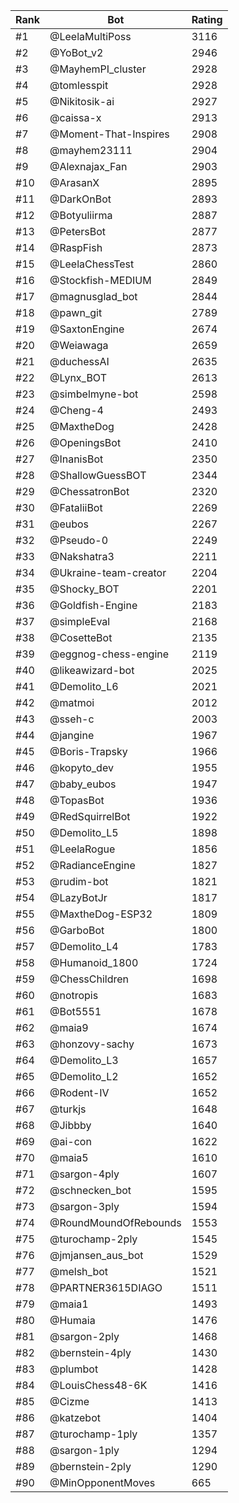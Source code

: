 Rank|Bot|Rating
---|---|---
#1|@LeelaMultiPoss|3116
#2|@YoBot_v2|2946
#3|@MayhemPI_cluster|2928
#4|@tomlesspit|2928
#5|@Nikitosik-ai|2927
#6|@caissa-x|2913
#7|@Moment-That-Inspires|2908
#8|@mayhem23111|2904
#9|@Alexnajax_Fan|2903
#10|@ArasanX|2895
#11|@DarkOnBot|2893
#12|@Botyuliirma|2887
#13|@PetersBot|2877
#14|@RaspFish|2873
#15|@LeelaChessTest|2860
#16|@Stockfish-MEDIUM|2849
#17|@magnusglad_bot|2844
#18|@pawn_git|2789
#19|@SaxtonEngine|2674
#20|@Weiawaga|2659
#21|@duchessAI|2635
#22|@Lynx_BOT|2613
#23|@simbelmyne-bot|2598
#24|@Cheng-4|2493
#25|@MaxtheDog|2428
#26|@OpeningsBot|2410
#27|@InanisBot|2350
#28|@ShallowGuessBOT|2344
#29|@ChessatronBot|2320
#30|@FataliiBot|2269
#31|@eubos|2267
#32|@Pseudo-0|2249
#33|@Nakshatra3|2211
#34|@Ukraine-team-creator|2204
#35|@Shocky_BOT|2201
#36|@Goldfish-Engine|2183
#37|@simpleEval|2168
#38|@CosetteBot|2135
#39|@eggnog-chess-engine|2119
#40|@likeawizard-bot|2025
#41|@Demolito_L6|2021
#42|@matmoi|2012
#43|@sseh-c|2003
#44|@jangine|1967
#45|@Boris-Trapsky|1966
#46|@kopyto_dev|1955
#47|@baby_eubos|1947
#48|@TopasBot|1936
#49|@RedSquirrelBot|1922
#50|@Demolito_L5|1898
#51|@LeelaRogue|1856
#52|@RadianceEngine|1827
#53|@rudim-bot|1821
#54|@LazyBotJr|1817
#55|@MaxtheDog-ESP32|1809
#56|@GarboBot|1800
#57|@Demolito_L4|1783
#58|@Humanoid_1800|1724
#59|@ChessChildren|1698
#60|@notropis|1683
#61|@Bot5551|1678
#62|@maia9|1674
#63|@honzovy-sachy|1673
#64|@Demolito_L3|1657
#65|@Demolito_L2|1652
#66|@Rodent-IV|1652
#67|@turkjs|1648
#68|@Jibbby|1640
#69|@ai-con|1622
#70|@maia5|1610
#71|@sargon-4ply|1607
#72|@schnecken_bot|1595
#73|@sargon-3ply|1594
#74|@RoundMoundOfRebounds|1553
#75|@turochamp-2ply|1545
#76|@jmjansen_aus_bot|1529
#77|@melsh_bot|1521
#78|@PARTNER3615DIAGO|1511
#79|@maia1|1493
#80|@Humaia|1476
#81|@sargon-2ply|1468
#82|@bernstein-4ply|1430
#83|@plumbot|1428
#84|@LouisChess48-6K|1416
#85|@Cizme|1413
#86|@katzebot|1404
#87|@turochamp-1ply|1357
#88|@sargon-1ply|1294
#89|@bernstein-2ply|1290
#90|@MinOpponentMoves|665
